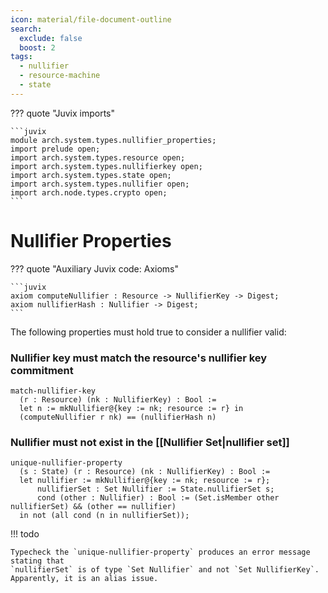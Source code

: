 ```yaml
---
icon: material/file-document-outline
search:
  exclude: false
  boost: 2
tags:
  - nullifier
  - resource-machine
  - state
---
```


??? quote "Juvix imports"

    ```juvix
    module arch.system.types.nullifier_properties;
    import prelude open;
    import arch.system.types.resource open;
    import arch.system.types.nullifierkey open;
    import arch.system.types.state open;
    import arch.system.types.nullifier open;
    import arch.node.types.crypto open;
    ```

# Nullifier Properties

<!-- --8<-- [start:properties] -->

??? quote "Auxiliary Juvix code: Axioms"

    ```juvix
    axiom computeNullifier : Resource -> NullifierKey -> Digest;
    axiom nullifierHash : Nullifier -> Digest;
    ```

The following properties must hold true to consider a nullifier valid:

### Nullifier key must match the resource's nullifier key commitment

```juvix
match-nullifier-key
  (r : Resource) (nk : NullifierKey) : Bool :=
  let n := mkNullifier@{key := nk; resource := r} in
  (computeNullifier r nk) == (nullifierHash n)
```

### Nullifier must not exist in the [[Nullifier Set|nullifier set]]

``` 
unique-nullifier-property
  (s : State) (r : Resource) (nk : NullifierKey) : Bool :=
  let nullifier := mkNullifier@{key := nk; resource := r};
      nullifierSet : Set Nullifier := State.nullifierSet s;
      cond (other : Nullifier) : Bool := (Set.isMember other nullifierSet) && (other == nullifier)
  in not (all cond (n in nullifierSet));
```

!!! todo

    Typecheck the `unique-nullifier-property` produces an error message stating that
    `nullifierSet` is of type `Set Nullifier` and not `Set NullifierKey`.
    Apparently, it is an alias issue.

<!-- --8<-- [end:properties] -->
